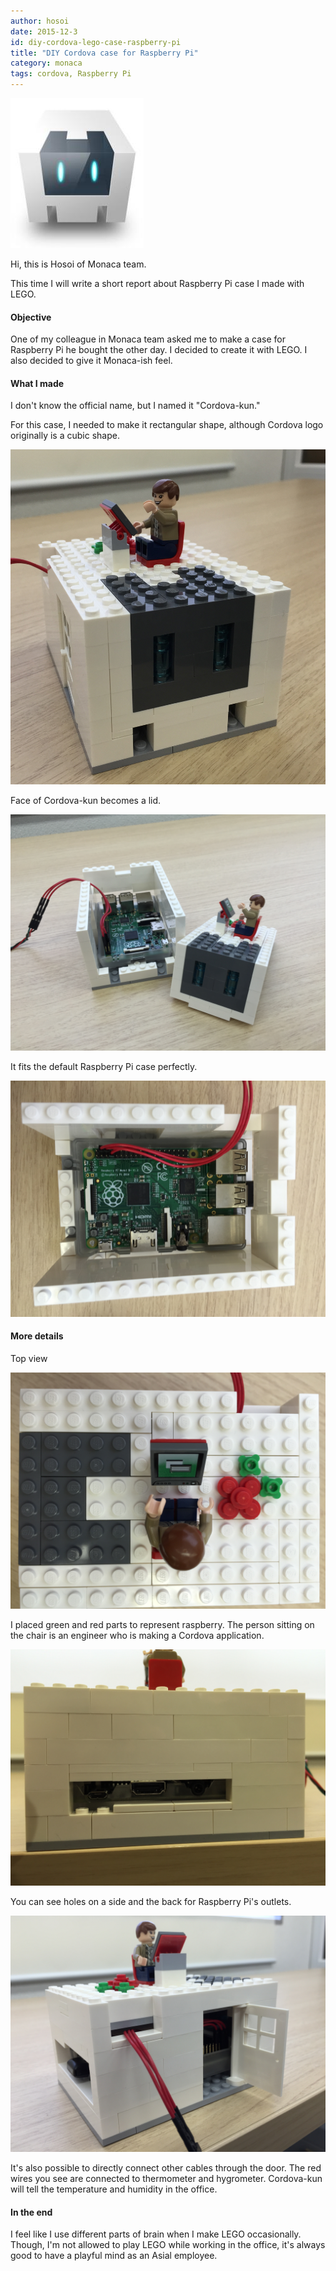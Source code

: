 ```yaml
---
author: hosoi
date: 2015-12-3
id: diy-cordova-lego-case-raspberry-pi
title: "DIY Cordova case for Raspberry Pi"
category: monaca
tags: cordova, Raspberry Pi
---
```


![Cordova Logo](/blog/content/images/2015/Nov/cordova.jpg)


Hi, this is Hosoi of Monaca team.

This time I will write a short report about Raspberry Pi case I made with LEGO.

<!-- More -->


#### Objective

One of my colleague in Monaca team asked me to make a case for Raspberry Pi he bought the other day.
I decided to create it with LEGO. I also decided to give it Monaca-ish feel.


#### What I made

I don't know the official name, but I named it "Cordova-kun."

For this case, I needed to make it rectangular shape, although Cordova logo originally is a cubic shape.

![LEGO Cordova-kun](/blog/content/images/2015/Nov/lego-1.jpg)

Face of Cordova-kun becomes a lid.

![Cordova-kun lid](/blog/content/images/2015/Nov/lego-2.jpg)

It fits the default Raspberry Pi case perfectly.

![Inside view](/blog/content/images/2015/Nov/lego-3.jpg)


#### More details

Top view

![Top view](/blog/content/images/2015/Nov/lego-4.jpg)

I placed green and red parts to represent raspberry.
The person sitting on the chair is an engineer who is making a Cordova application.

![Side view](/blog/content/images/2015/Nov/lego-5.jpg)

You can see holes on a side and the back for Raspberry Pi's outlets.

![Side view 2](/blog/content/images/2015/Nov/lego-6.jpg)

It's also possible to directly connect other cables through the door.
The red wires you see are connected to thermometer and hygrometer.
Cordova-kun will tell the temperature and humidity in the office.


#### In the end

I feel like I use different parts of brain when I make LEGO occasionally.
Though, I'm not allowed to play LEGO while working in the office, it's always good to have a playful mind as an Asial employee.
